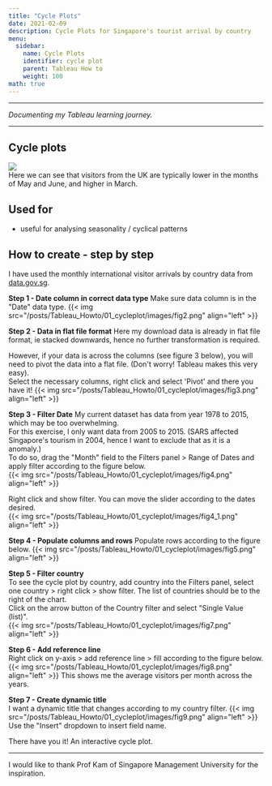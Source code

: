 ```yaml
---
title: "Cycle Plots"
date: 2021-02-09
description: Cycle Plots for Singapore's tourist arrival by country
menu:
  sidebar:
    name: Cycle Plots
    identifier: cycle plot
    parent: Tableau How to
    weight: 100
math: true
---
```


---

*Documenting my Tableau learning journey.*

---

## Cycle plots
<div class='tableauPlaceholder' id='viz1612865326246' style='position: relative'><noscript><a href='#'><img alt=' ' src='https:&#47;&#47;public.tableau.com&#47;static&#47;images&#47;Cy&#47;CycleplotSingaporestouristbycountry&#47;Dashboard1&#47;1_rss.png' style='border: none' /></a></noscript><object class='tableauViz'  style='display:none;'><param name='host_url' value='https%3A%2F%2Fpublic.tableau.com%2F' /> <param name='embed_code_version' value='3' /> <param name='site_root' value='' /><param name='name' value='CycleplotSingaporestouristbycountry&#47;Dashboard1' /><param name='tabs' value='no' /><param name='toolbar' value='yes' /><param name='static_image' value='https:&#47;&#47;public.tableau.com&#47;static&#47;images&#47;Cy&#47;CycleplotSingaporestouristbycountry&#47;Dashboard1&#47;1.png' /> <param name='animate_transition' value='yes' /><param name='display_static_image' value='yes' /><param name='display_spinner' value='yes' /><param name='display_overlay' value='yes' /><param name='display_count' value='yes' /><param name='language' value='en' /></object></div>                <script type='text/javascript'>                    var divElement = document.getElementById('viz1612865326246');                    var vizElement = divElement.getElementsByTagName('object')[0];                    if ( divElement.offsetWidth > 800 ) { vizElement.style.width='100%';vizElement.style.height=(divElement.offsetWidth*0.75)+'px';} else if ( divElement.offsetWidth > 500 ) { vizElement.style.width='100%';vizElement.style.height=(divElement.offsetWidth*0.75)+'px';} else { vizElement.style.width='100%';vizElement.style.height='727px';}                     var scriptElement = document.createElement('script');                    scriptElement.src = 'https://public.tableau.com/javascripts/api/viz_v1.js';                    vizElement.parentNode.insertBefore(scriptElement, vizElement);                </script>
Here we can see that visitors from the UK are typically lower in the months of May and June, and higher in March.


## Used for 
- useful for analysing seasonality / cyclical patterns

## How to create - step by step
I have used the monthly international visitor arrivals by country data from [data.gov.sg](https://data.gov.sg/dataset/total-visitor-international-arrivals-to-singapore?resource_id=83063203-ff81-4764-a9dc-c4e209921fe7).

**Step 1 - Date column in correct data type**
Make sure data column is in the "Date" data type.
{{< img src="/posts/Tableau_Howto/01_cycleplot/images/fig2.png" align="left" >}}

**Step 2 - Data in flat file format**
Here my download data is already in flat file format, ie stacked downwards, hence no further transformation is required.  

However, if your data is across the columns (see figure 3 below), you will need to pivot the data into a flat file. (Don't worry! Tableau makes this very easy).  
Select the necessary columns, right click and select 'Pivot' and there you have it!
{{< img src="/posts/Tableau_Howto/01_cycleplot/images/fig3.png" align="left" >}}

**Step 3 -  Filter Date**
My current dataset has data from year 1978 to 2015, which may be too overwhelming.  
For this exercise, I only want data from 2005 to 2015. (SARS affected Singapore's tourism in 2004, hence I want to exclude that as it is a anomaly.)  
To do so, drag the "Month" field to the Filters panel > Range of Dates and apply filter according to the figure below.  
{{< img src="/posts/Tableau_Howto/01_cycleplot/images/fig4.png" align="left" >}}  
  
Right click and show filter. You can move the slider according to the dates desired.  
{{< img src="/posts/Tableau_Howto/01_cycleplot/images/fig4_1.png" align="left" >}}


**Step 4 - Populate columns and rows**
Populate rows according to the figure below. 
{{< img src="/posts/Tableau_Howto/01_cycleplot/images/fig5.png" align="left" >}}

**Step 5 - Filter country**  
To see the cycle plot by country, add country into the Filters panel, select one country > right click > show filter. The list of countries should be to the right of the chart.  
Click on the arrow button of the Country filter and select "Single Value (list)".  
{{< img src="/posts/Tableau_Howto/01_cycleplot/images/fig7.png" align="left" >}}

**Step 6 - Add reference line**  
Right click on y-axis > add reference line > fill according to the figure below.  
{{< img src="/posts/Tableau_Howto/01_cycleplot/images/fig8.png" align="left" >}}
This shows me the average visitors per month across the years.  

**Step 7 - Create dynamic title**  
I want a dynamic title that changes according to my country filter. 
{{< img src="/posts/Tableau_Howto/01_cycleplot/images/fig9.png" align="left" >}}
Use the "Insert" dropdown to insert field name.

There have you it! An interactive cycle plot.

---
I would like to thank Prof Kam of Singapore Management University for the inspiration.
